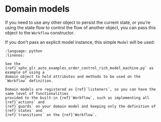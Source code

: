 
# Domain models

If you need to use any other object to persist the current state, or you're using the
state flow to control the flow of another object, you can pass this object
to the `Workflow` constructor.

If you don't pass an explicit model instance, this simple `Model` will be used:


```{literalinclude} ../workflow/model.py
:language: python
:linenos:
```


```{seealso}
See the {ref}`sphx_glr_auto_examples_order_control_rich_model_machine.py` as example of using a
domain object to hold attributes and methods to be used on the `Workflow` definition.
```

```{hint}
Domain models are registered as {ref}`listeners`, so you can have the same level of functionalities
provided to the built-in {ref}`Workflow`, such as implementing all {ref}`actions` and
{ref}`guards` on your domain model and keeping only the definition of {ref}`states` and
{ref}`transitions` on the {ref}`Workflow`.
```

